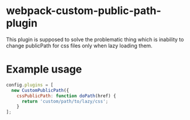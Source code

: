 # webpack-custom-public-path-plugin

This plugin is supposed to solve the problematic thing which is inability to change publicPath for css files only when lazy loading them.

# Example usage

```javascript
config.plugins = [
  new CustomPublicPath({
    cssPublicPath: function doPath(href) {
      return 'custom/path/to/lazy/css';
    }
];
```


